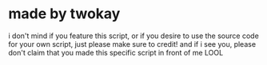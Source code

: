 # made by twokay

i don't mind if you feature this script, or if you desire to use the source code for your own script, just please make sure to credit!
and if i see you, please don't claim that you made this specific script in front of me LOOL

